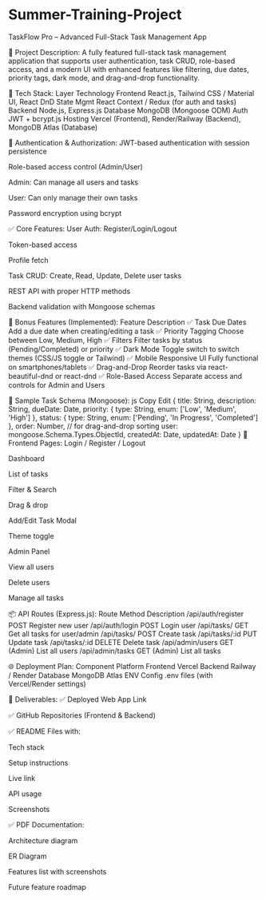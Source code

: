 # Summer-Training-Project

TaskFlow Pro – Advanced Full-Stack Task Management App

📝 Project Description:
A fully featured full-stack task management application that supports user authentication, task CRUD, role-based access, and a modern UI with enhanced features like filtering, due dates, priority tags, dark mode, and drag-and-drop functionality.

🧰 Tech Stack:
Layer	Technology
Frontend	React.js, Tailwind CSS / Material UI, React DnD
State Mgmt	React Context / Redux (for auth and tasks)
Backend	Node.js, Express.js
Database	MongoDB (Mongoose ODM)
Auth	JWT + bcrypt.js
Hosting	Vercel (Frontend), Render/Railway (Backend), MongoDB Atlas (Database)

🔐 Authentication & Authorization:
JWT-based authentication with session persistence

Role-based access control (Admin/User)

Admin: Can manage all users and tasks

User: Can only manage their own tasks

Password encryption using bcrypt

✅ Core Features:
User Auth:
Register/Login/Logout

Token-based access

Profile fetch

Task CRUD:
Create, Read, Update, Delete user tasks

REST API with proper HTTP methods

Backend validation with Mongoose schemas

🌟 Bonus Features (Implemented):
Feature	Description
✅ Task Due Dates	Add a due date when creating/editing a task
✅ Priority Tagging	Choose between Low, Medium, High
✅ Filters	Filter tasks by status (Pending/Completed) or priority
✅ Dark Mode	Toggle switch to switch themes (CSS/JS toggle or Tailwind)
✅ Mobile Responsive UI	Fully functional on smartphones/tablets
✅ Drag-and-Drop	Reorder tasks via react-beautiful-dnd or react-dnd
✅ Role-Based Access	Separate access and controls for Admin and Users

🧪 Sample Task Schema (Mongoose):
js
Copy
Edit
{
  title: String,
  description: String,
  dueDate: Date,
  priority: { type: String, enum: ['Low', 'Medium', 'High'] },
  status: { type: String, enum: ['Pending', 'In Progress', 'Completed'] },
  order: Number, // for drag-and-drop sorting
  user: mongoose.Schema.Types.ObjectId,
  createdAt: Date,
  updatedAt: Date
}
📱 Frontend Pages:
Login / Register / Logout

Dashboard

List of tasks

Filter & Search

Drag & drop

Add/Edit Task Modal

Theme toggle

Admin Panel

View all users

Delete users

Manage all tasks

📦 API Routes (Express.js):
Route	Method	Description
/api/auth/register	POST	Register new user
/api/auth/login	POST	Login user
/api/tasks/	GET	Get all tasks for user/admin
/api/tasks/	POST	Create task
/api/tasks/:id	PUT	Update task
/api/tasks/:id	DELETE	Delete task
/api/admin/users	GET	(Admin) List all users
/api/admin/tasks	GET	(Admin) List all tasks

🌐 Deployment Plan:
Component	Platform
Frontend	Vercel
Backend	Railway / Render
Database	MongoDB Atlas
ENV Config	.env files (with Vercel/Render settings)

📄 Deliverables:
✅ Deployed Web App Link

✅ GitHub Repositories (Frontend & Backend)

✅ README Files with:

Tech stack

Setup instructions

Live link

API usage

Screenshots

✅ PDF Documentation:

Architecture diagram

ER Diagram

Features list with screenshots

Future feature roadmap



